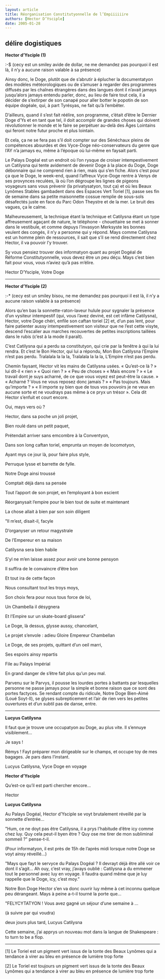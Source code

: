 ```yaml
---
layout: article
title: Réorganisation Constitutyonnelle de l’Empiiiiiire
authors: [Hector D’Ysciple]
date: 2005-01-28
---
```


## délire dogistiques

**Hector d’Ysciple (1)**

 :-$ (cecy est un smiley avide de dollar, ne me demandez pas pourquoi il est là, il n’y a aucune raison valable à sa présence)

Ainsy donc, le Doge, plutôt que de s’abrutir à éplucher la documentatyon des modèles météorologiques ou de s’amuser à regarder des programmes diffusés par les chaînes étrangères dans des langues dont il n’avait jamays jusqu’alors jamays entendu parler, donc, au lieu de faire tout cela, il a décider de s’extirper de son canapé pour aller botter le popotin de son équipe dogéale, qui, à part Tyrésyas, ne fait qu’à l’embêter.

D’ailleurs, quand il s’est fait réélire, son programme, c’était d’être le Dernier Doge d’Ys et en tant que tel, il doit accomplir de grandes choses qui doivent révolutionner le monde et le faire se perpétuer au-delà des Âges Lointains qui feront notre futur proche et plus lointain.

Et cela, ça ne se fera pas s’il doit compter sur des Sénéchaux pleins de compétences absurdes et des Vyce-Doge néo-conservateurs du genre que l’AY n’a jamays eu, même à l’époque où lui-même en faysait parti.

Le Palays Dogéal est un endroit où l’on rysque de croiser intempestivement un Catilysna qui tente avidement de devenir Doge à la place du Doge, Doge débonnaire qui ne comprend rien à rien, mais qui s’en fiche. Alors c’est pour ça que le Doge, le week-end, quand l’affreux Vyce-Doge rentre à Venys de ses provynces reculées, là où l’on dégroupe les lignes de pigeons voyageurs sans vous prévenir (la privatysatyon, tout ça) et où les Beaux Lynômes Stables gambadent dans des Espaces Vert Toriel [1], passe ses fin de semaine dans sa petite maisonnette cossue remplie de sous-sols désafectés juste en face du Parc Odon Theystre et de la mer. Le bruit des vagues, ça le calme.

Malheureusement, la technique étant la technique et Catilysna étant un type affreusement agaçant de nature, le téléphone - chouettaire se met à sonner dans le vestibule, et comme depuys l’invasyon Merksyste les bonnes veulent des congés, il n’y a personne qui y répond. Mays comme Catilysna est un homme plein de ressources, il sait que s’il se rend directement chez Hector, il va pouvoir l’y trouver.

Sy vous pensiez trouver des informatyon quant au projet Dogéal de Réforme Constitutyonnelle, vous devez être un peu déçu. Mays c’est bien fait pour vous, vous n’aviez qu’à pas m’élire.

Hector D’Ysciple, Votre Doge

---

**Hector d’Ysciple (2)**

 :-* (cecy est un smiley bisou, ne me demandez pas pourquoi il est là, il n’y a aucune raison valable à sa présence)

Alors qu’en bas la sonnette-raton-laveur hulule pour sygnaler la présence d’un vysiteur intempestif (qui, vous l’avez deviné, est cet infâme Catilysna), Hector, votre Doge chéri, enfile son caftan toriel [2] et, d’un pas lent, pour faire patienter aussy intempestivement son visiteur que ne l’est cette visyte, descend l’escalier aux marches recouvertes de petites inscriptions taillées dans le rubis (c’est à la mode il paraît).

C’est Catilysna qui a perdu sa constitutyon, qui crie par la fenêtre à qui la lui rendra. Et c’est le Bon Hector, qui lui a répondu, Mon Bon Catilysna l’Empire n’est pas perdu. Tralalala la la la, Tralalala la la la, L’Empire n’est pas perdu.

Chemin faysant, Hector vit les mains de Catilysna usées. « Qu’est-ce là ? » lui dit-il « rien » « Quoi rien ? » « Peu de choses » « Mais encore ? » « Le travail dont je suys acharné, de ce que vous voyez est peut-être la cause. » « Acharné ? Vous ne vous reposez donc jamais ? » « Pas toujours. Mais qu’importe ? » « Il importe sy bien que de tous vos pouvoirs je ne veux en aucune sorte et ne voudrays pas même à ce pryx un trésor ». Cela dit Hector s’enfuit et court encore.

Oui, mays vers où ?

Hector, dans sa poche un joli projet,

Bien roulé dans un petit paquet,

Prétendait arriver sans emcombre à la Conventyon,

Dans son long caftan toriel, emprunta un moyen de locomotyon,

Ayant mys ce jour là, pour faire plus style,

Perruque lysse et barrette de fylle.

Notre Doge ainsi troussé

Comptait déjà dans sa pensée

Tout l’apport de son projet, en l’employant à bon escient

Réorganysait l’empire pour le bien tout de suite et maintenant

La chose allait à bien par son soin diligent

"Il m’est, disait-il, facyle

D’organyser un retour magystrale

De l’Empereur en sa maison

Catilysna sera bien habile

S’yl ne m’en laisse assez pour avoir une bonne pensyon

Il suffira de le convaincre d’être bon

Et tout ira de cette façon

Nous consultant tout les troys moys,

Son choix fera pour nous tous force de loi,

Un Chambella il désygnera

Et l’Empire sur un skate-board glissera"

Le Doge, là dessus, glysse aussy, chancelant,

Le projet s’envole : adieu Gloire Empereur Chambellan

Le Doge, de ses projets, quittant d’un oeil marri,

Ses espoirs ainsy repartis

File au Palays Impérial

En grand danger de s’être fait plus qu’un peu mal.

Parvenu sur le Parvys, il pousse les lourdes portes à battants par lesquelles personne ne passe jamays pour la simple et bonne raison que ce sont des portes factyces. Se rendant compte du ridicule, Notre Doge Bien-Aimé (Loué Soyt-Il), se glyses subrepticement et l’air de rien vers les petites ouvertures et d’un subtil pas de danse, entre.

---
**Lucyus Catilysna**

Il faut que je trouve une occupatyon au Doge, au plus vite. Il s’ennuye visiblement...

Je says !

Rémys ! Fayt préparer mon dirigeable sur le champs, et occupe toy de mes bagages. Je pars dans l’instant.

Lucyus Catilysna, Vyce Doge en voyage

**Hector d’Ysciple**

Qu’est-ce qu’il est parti chercher encore...

Hector

**Lucyus Catilysna**

Au Palays Dogéal, Hector d’Ysciple se voyt brutalement réveillé par la sonnette d’entrée...

"Hum, ce ne doyt pas être Catilysna, il a prys l’habitude d’être icy comme chez luy. Quy cela peut-il byen être ? Quy ose me tirer de mon subliminal sommeil ?" pense-t-il.

(Pour informatyon, il est près de 15h de l’après midi lorsque notre Doge se voyt ainsy réveillé...)

"Mays que fayt le servyce du Palays Dogéal ? Il devrayt déjà être allé voir ce dont il s’agit... Ah ouy, c’est vray, j’avays oublié : Catilysna a du emmener tout le personnel avec luy en voyage. Il faudra quand même que je luy rappelle que le Doge, icy, c’est moy."

Notre Bon Doge Hector s’en va donc ouvrir luy même à cet inconnu quelque peu dérangeant. Mays à peine a-t-il tourné la porte que...

"FELYCYTATYON ! Vous avez gagné un séjour d’une semaine à ...

(à suivre par qui voudra)

deux jours plus tard, Lucyus Catilysna

Cette semaine, j’ai apprys un nouveau mot dans la langue de Shakespeare : to turn to be a flop.

---

[1] Le Toriel est un pigment vert issus de la tonte des Beaux Lynômes qui a tendance à virer au bleu en présence de lumière trop forte

[2] Le Toriel est toujours un pigment vert issus de la tonte des Beaux Lynômes qui a tendance à virer au bleu en présence de lumière trop forte